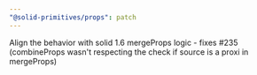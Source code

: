 ```yaml
---
"@solid-primitives/props": patch
---
```


Align the behavior with solid 1.6 mergeProps logic - fixes #235 (combineProps wasn't respecting the check if source is a proxi in mergeProps)
